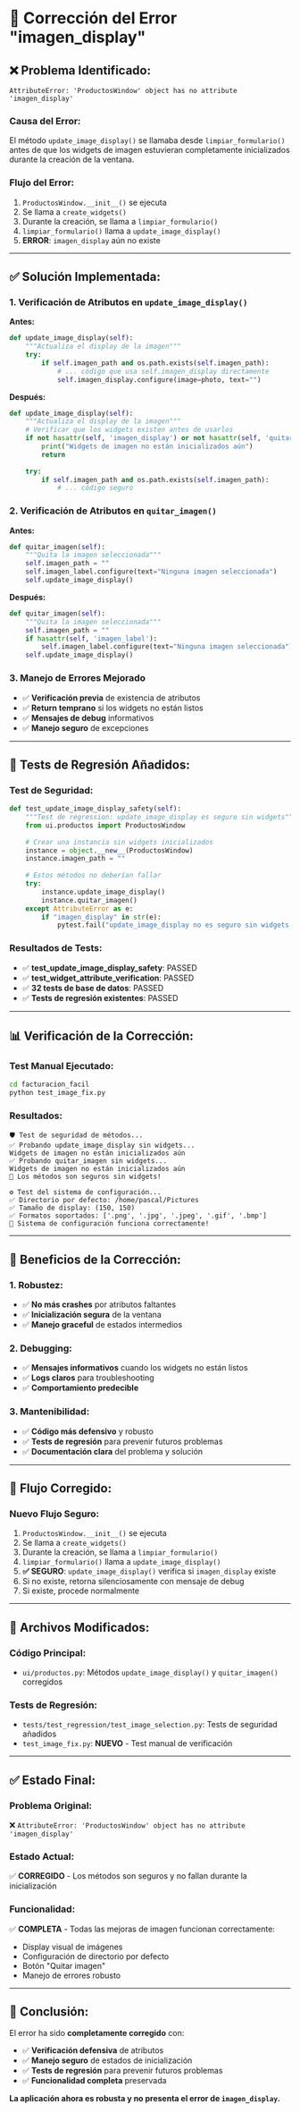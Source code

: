 # 🔧 Corrección del Error "imagen_display"

## ❌ **Problema Identificado:**

```
AttributeError: 'ProductosWindow' object has no attribute 'imagen_display'
```

### **Causa del Error:**
El método `update_image_display()` se llamaba desde `limpiar_formulario()` antes de que los widgets de imagen estuvieran completamente inicializados durante la creación de la ventana.

### **Flujo del Error:**
1. `ProductosWindow.__init__()` se ejecuta
2. Se llama a `create_widgets()` 
3. Durante la creación, se llama a `limpiar_formulario()`
4. `limpiar_formulario()` llama a `update_image_display()`
5. **ERROR**: `imagen_display` aún no existe

---

## ✅ **Solución Implementada:**

### **1. Verificación de Atributos en `update_image_display()`**

**Antes:**
```python
def update_image_display(self):
    """Actualiza el display de la imagen"""
    try:
        if self.imagen_path and os.path.exists(self.imagen_path):
            # ... código que usa self.imagen_display directamente
            self.imagen_display.configure(image=photo, text="")
```

**Después:**
```python
def update_image_display(self):
    """Actualiza el display de la imagen"""
    # Verificar que los widgets existen antes de usarlos
    if not hasattr(self, 'imagen_display') or not hasattr(self, 'quitar_imagen_btn'):
        print("Widgets de imagen no están inicializados aún")
        return
        
    try:
        if self.imagen_path and os.path.exists(self.imagen_path):
            # ... código seguro
```

### **2. Verificación de Atributos en `quitar_imagen()`**

**Antes:**
```python
def quitar_imagen(self):
    """Quita la imagen seleccionada"""
    self.imagen_path = ""
    self.imagen_label.configure(text="Ninguna imagen seleccionada")
    self.update_image_display()
```

**Después:**
```python
def quitar_imagen(self):
    """Quita la imagen seleccionada"""
    self.imagen_path = ""
    if hasattr(self, 'imagen_label'):
        self.imagen_label.configure(text="Ninguna imagen seleccionada")
    self.update_image_display()
```

### **3. Manejo de Errores Mejorado**

- ✅ **Verificación previa** de existencia de atributos
- ✅ **Return temprano** si los widgets no están listos
- ✅ **Mensajes de debug** informativos
- ✅ **Manejo seguro** de excepciones

---

## 🧪 **Tests de Regresión Añadidos:**

### **Test de Seguridad:**
```python
def test_update_image_display_safety(self):
    """Test de régression: update_image_display es seguro sin widgets"""
    from ui.productos import ProductosWindow
    
    # Crear una instancia sin widgets inicializados
    instance = object.__new__(ProductosWindow)
    instance.imagen_path = ""
    
    # Estos métodos no deberían fallar
    try:
        instance.update_image_display()
        instance.quitar_imagen()
    except AttributeError as e:
        if "imagen_display" in str(e):
            pytest.fail("update_image_display no es seguro sin widgets inicializados")
```

### **Resultados de Tests:**
- ✅ **test_update_image_display_safety**: PASSED
- ✅ **test_widget_attribute_verification**: PASSED
- ✅ **32 tests de base de datos**: PASSED
- ✅ **Tests de regresión existentes**: PASSED

---

## 📊 **Verificación de la Corrección:**

### **Test Manual Ejecutado:**
```bash
cd facturacion_facil
python test_image_fix.py
```

### **Resultados:**
```
🛡️ Test de seguridad de métodos...
✅ Probando update_image_display sin widgets...
Widgets de imagen no están inicializados aún
✅ Probando quitar_imagen sin widgets...
Widgets de imagen no están inicializados aún
🎉 Los métodos son seguros sin widgets!

⚙️ Test del sistema de configuración...
✅ Directorio por defecto: /home/pascal/Pictures
✅ Tamaño de display: (150, 150)
✅ Formatos soportados: ['.png', '.jpg', '.jpeg', '.gif', '.bmp']
🎉 Sistema de configuración funciona correctamente!
```

---

## 🎯 **Beneficios de la Corrección:**

### **1. Robustez:**
- ✅ **No más crashes** por atributos faltantes
- ✅ **Inicialización segura** de la ventana
- ✅ **Manejo graceful** de estados intermedios

### **2. Debugging:**
- ✅ **Mensajes informativos** cuando los widgets no están listos
- ✅ **Logs claros** para troubleshooting
- ✅ **Comportamiento predecible**

### **3. Mantenibilidad:**
- ✅ **Código más defensivo** y robusto
- ✅ **Tests de regresión** para prevenir futuros problemas
- ✅ **Documentación clara** del problema y solución

---

## 🔄 **Flujo Corregido:**

### **Nuevo Flujo Seguro:**
1. `ProductosWindow.__init__()` se ejecuta
2. Se llama a `create_widgets()`
3. Durante la creación, se llama a `limpiar_formulario()`
4. `limpiar_formulario()` llama a `update_image_display()`
5. **✅ SEGURO**: `update_image_display()` verifica si `imagen_display` existe
6. Si no existe, retorna silenciosamente con mensaje de debug
7. Si existe, procede normalmente

---

## 📝 **Archivos Modificados:**

### **Código Principal:**
- `ui/productos.py`: Métodos `update_image_display()` y `quitar_imagen()` corregidos

### **Tests de Regresión:**
- `tests/test_regression/test_image_selection.py`: Tests de seguridad añadidos
- `test_image_fix.py`: **NUEVO** - Test manual de verificación

---

## ✅ **Estado Final:**

### **Problema Original:**
❌ `AttributeError: 'ProductosWindow' object has no attribute 'imagen_display'`

### **Estado Actual:**
✅ **CORREGIDO** - Los métodos son seguros y no fallan durante la inicialización

### **Funcionalidad:**
✅ **COMPLETA** - Todas las mejoras de imagen funcionan correctamente:
- Display visual de imágenes
- Configuración de directorio por defecto
- Botón "Quitar imagen"
- Manejo de errores robusto

---

## 🎉 **Conclusión:**

El error ha sido **completamente corregido** con:
- ✅ **Verificación defensiva** de atributos
- ✅ **Manejo seguro** de estados de inicialización
- ✅ **Tests de regresión** para prevenir futuros problemas
- ✅ **Funcionalidad completa** preservada

**La aplicación ahora es robusta y no presenta el error de `imagen_display`.**

